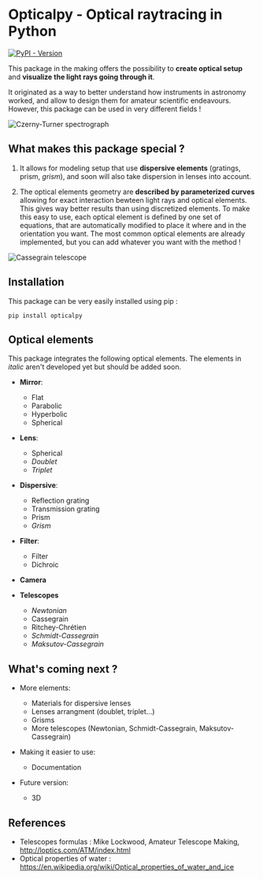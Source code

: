 # Opticalpy - Optical raytracing in Python

[![PyPI - Version](https://img.shields.io/pypi/v/opticalpy)](https://pypi.org/project/opticalpy/)

This package in the making offers the possibility to **create optical setup** and **visualize the light rays going through it**.

It originated as a way to better understand how instruments in astronomy worked, and allow to design them for amateur scientific endeavours. However, this package can be used in very different fields !

![Czerny-Turner spectrograph](https://github.com/AstroAure/Opticalpy/blob/main/images/Czerny-Turner%20spectrograph.png)

## What makes this package special ?

1. It allows for modeling setup that use **dispersive elements** (gratings, prism, *grism*), and soon will also take dispersion in lenses into account.

2. The optical elements geometry are **described by parameterized curves** allowing for exact interaction bewteen light rays and optical elements. This gives way better results than using discretized elements. To make this easy to use, each optical element is defined by one set of equations, that are automatically modified to place it where and in the orientation you want. The most common optical elements are already implemented, but you can add whatever you want with the method !

![Cassegrain telescope](https://github.com/AstroAure/Opticalpy/blob/main/images/Cassegrain.png)

## Installation

This package can be very easily installed using pip :

 ```pip install opticalpy```

## Optical elements

This package integrates the following optical elements. The elements in *italic* aren't developed yet but should be added soon.

* **Mirror**:
    * Flat
    * Parabolic
    * Hyperbolic
    * Spherical

* **Lens**:
    * Spherical
    * *Doublet*
    * *Triplet*

* **Dispersive**:
    * Reflection grating
    * Transmission grating
    * Prism
    * *Grism*

* **Filter**:
    * Filter
    * Dichroic

* **Camera**

* **Telescopes**
    * *Newtonian*
    * Cassegrain
    * Ritchey-Chrétien
    * *Schmidt-Cassegrain*
    * *Maksutov-Cassegrain*

## What's coming next ?

* More elements:
    * Materials for dispersive lenses
    * Lenses arrangment (doublet, triplet...)
    * Grisms
    * More telescopes (Newtonian, Schmidt-Cassegrain, Maksutov-Cassegrain)

* Making it easier to use:
    * Documentation

* Future version:
    * 3D

## References

* Telescopes formulas : Mike Lockwood, Amateur Telescope Making, http://loptics.com/ATM/index.html
* Optical properties of water : https://en.wikipedia.org/wiki/Optical_properties_of_water_and_ice
